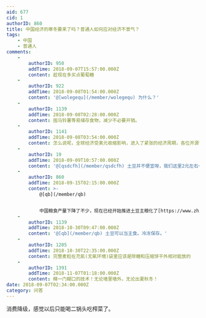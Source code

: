 ```yaml
---
aid: 677
cid: 1
authorID: 860
title: 中国经济的寒冬要来了吗？普通人如何应对经济不景气？
tags:
    - 中国
    - 普通人
comments:
    -
        authorID: 950
        addTime: 2018-09-07T15:57:00.000Z
        content: 趁现在多买点葡萄糖
    -
        authorID: 922
        addTime: 2018-09-08T01:54:00.000Z
        content: '@[wolegequ](/member/wolegequ) 为什么？'
    -
        authorID: 1139
        addTime: 2018-09-08T02:28:00.000Z
        content: 囤马铃薯等易储存食物，减少不必要开销。
    -
        authorID: 1141
        addTime: 2018-09-08T03:54:00.000Z
        content: 怎么说呢，全球经济受美元收缩影响，进入了紧张的经济周期，各位开源节流吧
    -
        authorID: 19
        addTime: 2018-09-09T10:57:00.000Z
        content: '@[qsdcfh](/member/qsdcfh) 土豆并不便宜呀，我们这里2元左右一斤呢，南方室温下土豆也容易坏或发芽。'
    -
        authorID: 860
        addTime: 2018-09-15T02:15:00.000Z
        content: >-
            @[qb](/member/qb)


            中国粮食产量下降了不少，现在已经开始推进土豆主粮化了[https://www.zhihu.com/question/27433419](https://www.zhihu.com/question/27433419)
    -
        authorID: 1139
        addTime: 2018-10-30T09:47:00.000Z
        content: '@[qb](/member/qb) 土豆可以当主食。冷冻保存。'
    -
        authorID: 1205
        addTime: 2018-10-30T22:35:00.000Z
        content: 完整麦粒在充氮(无氧环境)袋里应该是除糖和压缩饼干外相对能放的
    -
        authorID: 1391
        addTime: 2018-11-07T01:18:00.000Z
        content: 精一门糊口的技术！无论墙里墙外，无论出夏秋冬！
date: 2018-09-07T02:34:00.000Z
category: 问答
---
```


消费降级，感觉以后只能喝二锅头吃榨菜了。
